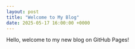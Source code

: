```yaml
---
layout: post
title: "Welcome to My Blog"
date: 2025-05-17 16:00:00 +0000
---
```

Hello, welcome to my new blog on GitHub Pages!
